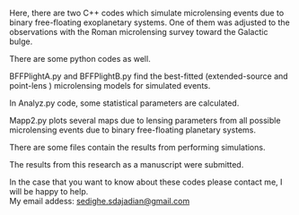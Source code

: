 Here, there are two C++  codes which simulate microlensing events due to binary free-floating exoplanetary systems. 
One of them was adjusted to the observations with the Roman microlensing survey toward the Galactic bulge.  

There are some python codes as well.  

BFFPlightA.py and BFFPlightB.py find the best-fitted (extended-source and point-lens ) microlensing models for simulated events.  

In Analyz.py code, some statistical parameters are calculated.  

Mapp2.py plots several maps due to lensing parameters from all possible microlensing events due to binary free-floating planetary systems.  

There are some files contain the results from performing simulations.

The results from this research as a manuscript were submitted.  

In the case that you want to know about these codes please contact me, I will be happy to help.  
My email addess: sedighe.sdajadian@gmail.com
 
